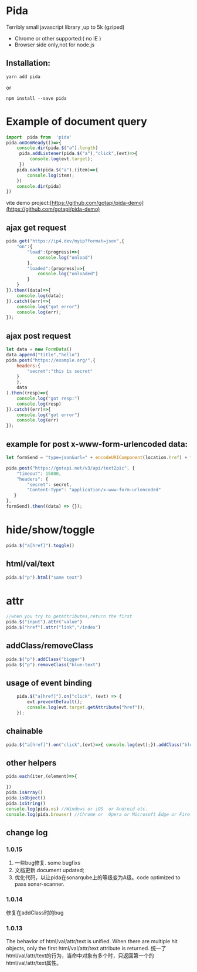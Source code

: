 # Pida 

Terribly small javascript library ,up to 5k (gziped)

- Chrome or other supported:( no IE )
- Browser side only,not for node.js
 

## Installation:
```shell
yarn add pida
```
or 
```shell
npm install --save pida
```



# Example of document query

```javascript
import  pida from  'pida'
pida.onDomReady(()=>{
    console.dir(pida.$("a").length)
     pida.addListener(pida.$("a"),"click",(evt)=>{
         console.log(evt.target);
     })
    pida.each(pida.$("a"),(item)=>{
        console.log(item);
    })
    console.dir(pida)
})
```

vite demo project:[https://github.com/gotapi/pida-demo](https://github.com/gotapi/pida-demo)

## ajax get request

```javascript
pida.get("https://ip4.dev/myip?format=json",{
    "on":{
        "load":(progress)=>{
            console.log("onload")
        },
        "loaded":(progress)=>{
            console.log("onloaded")    
        }
    }
}).then((data)=>{
    console.log(data);
}).catch((err)=>{
    console.log("got error")
    console.log(err);
});
```

## ajax post request

```javascript
let data = new FormData()
data.append("title","hello")
pida.post("https://example.org/",{
    headers:{
        "secret":"this is secret"
    }
    },
    data
).then((resp)=>{
    console.log("got resp:")
    console.log(resp)
}).catch((err)=>{
    console.log("got error")
    console.log(err)
});
```

## example for post x-www-form-urlencoded data:
```javascript
let formSend = "type=json&url=" + encodeURIComponent(location.href) + "&content=" + encodeURIComponent("Hellobaby");

pida.post("https://gotapi.net/v3/api/text2pic", {
    "timeout": 15000,
    "headers": {
        "secret": secret,
        "Content-Type": "application/x-www-form-urlencoded"
   }
},
formSend).then((data) => {});
```

# hide/show/toggle



```javascript
pida.$("a[href]").toggle()
```

## html/val/text
```javascript
pida.$("p").html("same text")

```

# attr
```javascript
//when you try to getAttributes,return the first
pida.$("input").attr("value")
pida.$("href").attr("link","/index")
```

## addClass/removeClass

```javascript
pida.$("p").addClass("bigger")
pida.$("p").removeClass("blue-text")
```

## usage of event binding

```javascript
    pida.$("a[href]").on("click", (evt) => {
        evt.preventDefault();
        console.log(evt.target.getAttribute("href"));
    });
```


## chainable

```javascript
pida.$("a[href]").on("click",(evt)=>{ console.log(evt);}).addClass("blue").addClass("bigger")
```

## other helpers 
```javascript
pida.each(iter,(element)=>{

})
pida.isArray()
pida.isObject()
pida.isString()
console.log(pida.os) //Windows or iOS  or Android etc.
console.log(pida.browser) //Chrome or  Opera or Microsoft Edge or Firefox etc
```


## change log
### 1.0.15
1. 一些bug修复. some bugfixs
2. 文档更新.document updated;
3. 优化代码，以让pida在sonarqube上的等级变为A级。code optimized to pass sonar-scanner.

### 1.0.14

修复在addClass时的bug

### 1.0.13
The behavior of html/val/attr/text is unified. When there are multiple hit objects, only the first html/val/attr/text attribute is returned.
统一了html/val/attr/text的行为，当命中对象有多个时，只返回第一个的html/val/attr/text属性。
